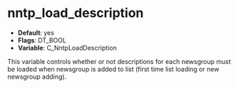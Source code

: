 # nntp_load_description

- **Default**: yes
- **Flags**: DT_BOOL
- **Variable**: C_NntpLoadDescription

This variable controls whether or not descriptions for each newsgroup
must be loaded when newsgroup is added to list (first time list
loading or new newsgroup adding).

